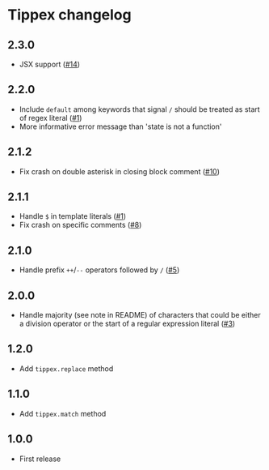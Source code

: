 # Tippex changelog

## 2.3.0

* JSX support ([#14](https://github.com/Rich-Harris/tippex/pull/14))

## 2.2.0

* Include `default` among keywords that signal `/` should be treated as start of regex literal ([#1](https://github.com/Rich-Harris/tippex/issues/1))
* More informative error message than 'state is not a function'

## 2.1.2

* Fix crash on double asterisk in closing block comment ([#10](https://github.com/Rich-Harris/tippex/pull/10))

## 2.1.1

* Handle `$` in template literals ([#1](https://github.com/Rich-Harris/tippex/issues/1))
* Fix crash on specific comments ([#8](https://github.com/Rich-Harris/tippex/issues/8))


## 2.1.0

* Handle prefix `++`/`--` operators followed by `/` ([#5](https://github.com/Rich-Harris/tippex/pull/5))

## 2.0.0

* Handle majority (see note in README) of characters that could be either a division operator or the start of a regular expression literal ([#3](https://github.com/Rich-Harris/tippex/pull/3))

## 1.2.0

* Add `tippex.replace` method

## 1.1.0

* Add `tippex.match` method

## 1.0.0

* First release
